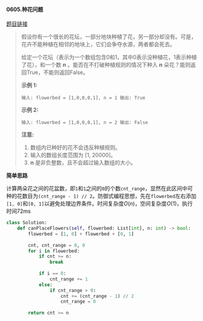 #### 0605.种花问题


[题目链接](https://leetcode-cn.com/problems/can-place-flowers)


> 假设你有一个很长的花坛，一部分地块种植了花，另一部分却没有。可是，花卉不能种植在相邻的地块上，它们会争夺水源，两者都会死去。
>
> 给定一个花坛（表示为一个数组包含0和1，其中0表示没种植花，1表示种植了花），和一个数 **n** 。能否在不打破种植规则的情况下种入 **n** 朵花？能则返回True，不能则返回False。
>
> **示例 1:**
>
> `
> 输入: flowerbed = [1,0,0,0,1], n = 1
> 输出: True
> `
>
> **示例 2:**
>
> `
> 输入: flowerbed = [1,0,0,0,1], n = 2
> 输出: False
> `
>
> **注意:**
>
> 1. 数组内已种好的花不会违反种植规则。
> 2. 输入的数组长度范围为 [1, 20000]。
> 3. **n** 是非负整数，且不会超过输入数组的大小。

**简单思路**

计算两朵花之间的花盆数，即`1`和`1`之间的`0`的个数`cnt_range`，显然在此区间中可种的花数目为`(cnt_range - 1) // 2`。防御式编程思想，先在`flowerbed`左右添加`[1, 0]`和`[0, 1]`以避免处理边界条件。时间复杂度$O(n)$，空间复杂度$O(1)$，执行时间72ms

```python
class Solution:
    def canPlaceFlowers(self, flowerbed: List[int], n: int) -> bool:
        flowerbed = [1, 0] + flowerbed + [0, 1]
        
        cnt, cnt_range = 0, 0
        for i in flowerbed:
            if cnt >= n:
                break
                
            if i == 0:
                cnt_range += 1
            else:
                if cnt_range > 0:
                    cnt += (cnt_range - 1) // 2
                    cnt_range = 0
        
        return cnt >= n
```

